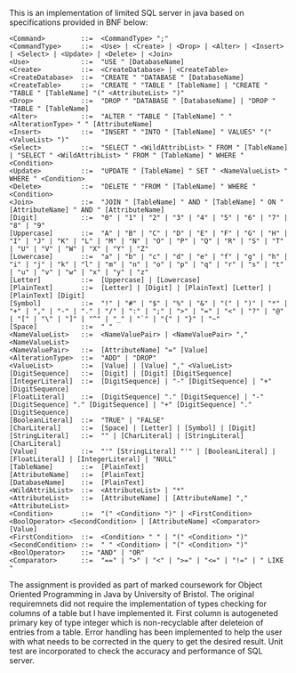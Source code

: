 This is an implementation of limited SQL server in java based on specifications provided in BNF below:

```
<Command>         ::=  <CommandType> ";"
<CommandType>     ::=  <Use> | <Create> | <Drop> | <Alter> | <Insert> | <Select> | <Update> | <Delete> | <Join>
<Use>             ::=  "USE " [DatabaseName]
<Create>          ::=  <CreateDatabase> | <CreateTable>
<CreateDatabase>  ::=  "CREATE " "DATABASE " [DatabaseName]
<CreateTable>     ::=  "CREATE " "TABLE " [TableName] | "CREATE " "TABLE " [TableName] "(" <AttributeList> ")"
<Drop>            ::=  "DROP " "DATABASE " [DatabaseName] | "DROP " "TABLE " [TableName]
<Alter>           ::=  "ALTER " "TABLE " [TableName] " " <AlterationType> " " [AttributeName]
<Insert>          ::=  "INSERT " "INTO " [TableName] " VALUES" "(" <ValueList> ")"
<Select>          ::=  "SELECT " <WildAttribList> " FROM " [TableName] | "SELECT " <WildAttribList> " FROM " [TableName] " WHERE " <Condition> 
<Update>          ::=  "UPDATE " [TableName] " SET " <NameValueList> " WHERE " <Condition> 
<Delete>          ::=  "DELETE " "FROM " [TableName] " WHERE " <Condition>
<Join>            ::=  "JOIN " [TableName] " AND " [TableName] " ON " [AttributeName] " AND " [AttributeName]
[Digit]           ::=  "0" | "1" | "2" | "3" | "4" | "5" | "6" | "7" | "8" | "9"
[Uppercase]       ::=  "A" | "B" | "C" | "D" | "E" | "F" | "G" | "H" | "I" | "J" | "K" | "L" | "M" | "N" | "O" | "P" | "Q" | "R" | "S" | "T" | "U" | "V" | "W" | "X" | "Y" | "Z"
[Lowercase]       ::=  "a" | "b" | "c" | "d" | "e" | "f" | "g" | "h" | "i" | "j" | "k" | "l" | "m" | "n" | "o" | "p" | "q" | "r" | "s" | "t" | "u" | "v" | "w" | "x" | "y" | "z"
[Letter]          ::=  [Uppercase] | [Lowercase]
[PlainText]       ::=  [Letter] | [Digit] | [PlainText] [Letter] | [PlainText] [Digit]
[Symbol]          ::=  "!" | "#" | "$" | "%" | "&" | "(" | ")" | "*" | "+" | "," | "-" | "." | "/" | ":" | ";" | ">" | "=" | "<" | "?" | "@" | "[" | "\" | "]" | "^" | "_" | "`" | "{" | "}" | "~"
[Space]           ::=  " "
<NameValueList>   ::=  <NameValuePair> | <NameValuePair> "," <NameValueList>
<NameValuePair>   ::=  [AttributeName] "=" [Value]
<AlterationType>  ::=  "ADD" | "DROP"
<ValueList>       ::=  [Value] | [Value] "," <ValueList>
[DigitSequence]   ::=  [Digit] | [Digit] [DigitSequence]
[IntegerLiteral]  ::=  [DigitSequence] | "-" [DigitSequence] | "+" [DigitSequence] 
[FloatLiteral]    ::=  [DigitSequence] "." [DigitSequence] | "-" [DigitSequence] "." [DigitSequence] | "+" [DigitSequence] "." [DigitSequence]
[BooleanLiteral]  ::=  "TRUE" | "FALSE"
[CharLiteral]     ::=  [Space] | [Letter] | [Symbol] | [Digit]
[StringLiteral]   ::=  "" | [CharLiteral] | [StringLiteral] [CharLiteral]
[Value]           ::=  "'" [StringLiteral] "'" | [BooleanLiteral] | [FloatLiteral] | [IntegerLiteral] | "NULL"
[TableName]       ::=  [PlainText]
[AttributeName]   ::=  [PlainText]
[DatabaseName]    ::=  [PlainText]
<WildAttribList>  ::=  <AttributeList> | "*"
<AttributeList>   ::=  [AttributeName] | [AttributeName] "," <AttributeList>
<Condition>       ::=  "(" <Condition> ")" | <FirstCondition> <BoolOperator> <SecondCondition> | [AttributeName] <Comparator> [Value]
<FirstCondition>  ::=  <Condition> " " | "(" <Condition> ")"
<SecondCondition> ::=  " " <Condition> | "(" <Condition> ")"
<BoolOperator>    ::= "AND" | "OR"
<Comparator>      ::=  "==" | ">" | "<" | ">=" | "<=" | "!=" | " LIKE "
```

The assignment is provided as part of marked coursework for Object Oriented Programming in Java by University of Bristol.
The original requiremnets did not require the implementation of types checking for columns of a table but I have implemented it.
First column is autogeneted primary key of type integer which is non-recyclable after deleteion of entries from a table.
Error handling has been implemented to help the user with what needs to be corrected in the query to get the desired result.
Unit test are incorporated to check the accuracy and performance of SQL server.
